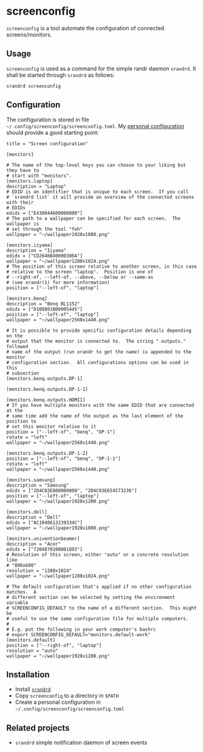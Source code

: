 # screenconfig

`screenconfig` is a tool automate the configuration of connected
screens/monitors.

## Usage

`screenconfig` is used as a command for the simple randr daemon
`srandrd`.  It shall be started through `srandrd` as follows:

    srandrd screenconfig

## Configuration

The configuration is stored in file
`~/.config/screenconfig/screenconfig.toml`.  My [personal
configuration](screenconfig.toml) should provide a good starting
point:

    title = "Screen configuration"

    [monitors]

    # The name of the top-level keys you can choose to your liking but they have to
    # start with "monitors".
    [monitors.laptop]
    description = "Laptop"
    # EDID is an identifier that is unique to each screen.  If you call
    # `srandrd list` it will provide an overview of the connected screens with their
    # EDIDs
    edids = ["E430044600000000"]
    # The path to a wallpaper can be specified for each screen.  The wallpaper is
    # set through the tool "feh"
    wallpaper = "~/wallpaper1920x1080.png"

    [monitors.iiyama]
    description = "Iiyama"
    edids = ["CD2646B40000306A"]
    wallpaper = "~/wallpaper1280x1024.png"
    # The position of this screen relative to another screen, in this case
    # relative to the screen "laptop".  Position is one of
    # --right-of, --left-of, --above, --below or --same-as
    # (see xrandr(1) for more information)
    position = ["--left-of", "laptop"]

    [monitors.benq]
    description = "Benq BL1152"
    edids = ["D109801B00005445"]
    position = ["--left-of", "laptop"]
    wallpaper = "~/wallpaper2560x1440.png"

    # It is possible to provide specific configuration details depending on the
    # output that the monitor is connected to.  The string ".outputs." followed
    # name of the output (run xrandr to get the name) is appended to the monitor
    # configuration section.  All configurations options can be used in this
    # subsection
    [monitors.benq.outputs.DP-1]

    [monitors.benq.outputs.DP-1-1]

    [monitors.benq.outputs.HDMI1]
    # If you have multiple monitors with the same EDID that are connected at the
    # same time add the name of the output as the last element of the position to
    # set this monitor relative to it
    position = ["--left-of", "benq", "DP-1"]
    rotate = "left"
    wallpaper = "~/wallpaper2560x1440.png"

    [monitors.benq.outputs.DP-1-2]
    position = ["--left-of", "benq", "DP-1-1"]
    rotate = "left"
    wallpaper = "~/wallpaper2560x1440.png"

    [monitors.samsung]
    description = "Samsung"
    edids = ["2D4C03E800000000", "2D4C03E654573236"]
    position = ["--left-of", "laptop"]
    wallpaper = "~/wallpaper1920x1200.png"

    [monitors.dell]
    description = "Dell"
    edids = ["AC1040613239334C"]
    wallpaper = "~/wallpaper1920x1080.png"

    [monitors.univentionbeamer]
    description = "Acer"
    edids = ["7204870100001893"]
    # Resolution of this screen, either "auto" or a concrete resolution like
    # "800x600"
    resolution = "1280x1024"
    wallpaper = "~/wallpaper1280x1024.png"

    # The default configuration that's applied if no other configuration matches.  A
    # different section can be selected by setting the environment variable
    # SCREENCONFIG_DEFAULT to the name of a different section.  This might be
    # useful to use the same configuration file for multiple computers.
    #
    # E.g. put the following in your work computer's bashrc
    # export SCREENCONFIG_DEFAULT="monitors.default-work"
    [monitors.default]
    position = ["--right-of", "laptop"]
    resolution = "auto"
    wallpaper = "~/wallpaper1920x1200.png"

## Installation

* Install [`srandrd`](https://github.com/jceb/srandrd)
* Copy `screenconfig` to a directory in `$PATH`
* Create a personal configuration in
  `~/.config/screenconfig/screenconfig.toml`

## Related projects

- `srandrd` simple notification daemon of screen events
  [](https://github.com/jceb/srandrd)
